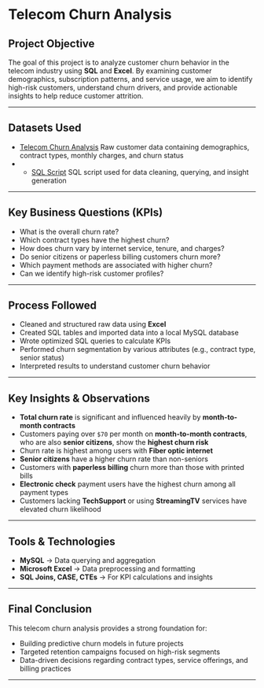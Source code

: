 # Telecom Churn Analysis

## Project Objective

The goal of this project is to analyze customer churn behavior in the telecom industry using **SQL** and **Excel**. By examining customer demographics, subscription patterns, and service usage, we aim to identify high-risk customers, understand churn drivers, and provide actionable insights to help reduce customer attrition.

---

## Datasets Used

- <a href="https://github.com/FarookBashaD12/Telecom-Churn-Analysis-/blob/main/Telecom%20Churn%20Analysis.xlsx">Telecom Churn Analysis</a> Raw customer data containing demographics, contract types, monthly charges, and churn status
- - <a href="https://github.com/FarookBashaD12/Telecom-Churn-Analysis-/blob/main/Telecom%20Churn%20Analysis.sql">SQL Script</a> SQL script used for data cleaning, querying, and insight generation

---

## Key Business Questions (KPIs)

- What is the overall churn rate?
- Which contract types have the highest churn?
- How does churn vary by internet service, tenure, and charges?
- Do senior citizens or paperless billing customers churn more?
- Which payment methods are associated with higher churn?
- Can we identify high-risk customer profiles?

---

## Process Followed

- Cleaned and structured raw data using **Excel**
- Created SQL tables and imported data into a local MySQL database
- Wrote optimized SQL queries to calculate KPIs
- Performed churn segmentation by various attributes (e.g., contract type, senior status)
- Interpreted results to understand customer churn behavior

---

## Key Insights & Observations

- **Total churn rate** is significant and influenced heavily by **month-to-month contracts**
- Customers paying over `$70` per month on **month-to-month contracts**, who are also **senior citizens**, show the **highest churn risk**
- Churn rate is highest among users with **Fiber optic internet**
- **Senior citizens** have a higher churn rate than non-seniors
- Customers with **paperless billing** churn more than those with printed bills
- **Electronic check** payment users have the highest churn among all payment types
- Customers lacking **TechSupport** or using **StreamingTV** services have elevated churn likelihood

---

## Tools & Technologies

- **MySQL** → Data querying and aggregation  
- **Microsoft Excel** → Data preprocessing and formatting  
- **SQL Joins, CASE, CTEs** → For KPI calculations and insights  

---

## Final Conclusion

This telecom churn analysis provides a strong foundation for:

- Building predictive churn models in future projects
- Targeted retention campaigns focused on high-risk segments
- Data-driven decisions regarding contract types, service offerings, and billing practices

---


